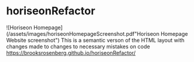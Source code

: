 # horiseonRefactor
![Horiseon Homepage](/assets/images/horiseonHomepageScreenshot.pdf"Horiseon Homepage Website screenshot")
This is a semantic verson of the HTML layout with changes made to changes to necessary mistakes on code
https://brooksrosenberg.github.io/horiseonRefactor/
